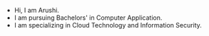 - Hi, I am Arushi.
- I am pursuing Bachelors' in Computer Application.
- I am specializing in Cloud Technology and Information Security.

<!---
ArushiD4/ArushiD4 is a ✨ special ✨ repository because its `README.md` (this file) appears on your GitHub profile.
You can click the Preview link to take a look at your changes.
--->
